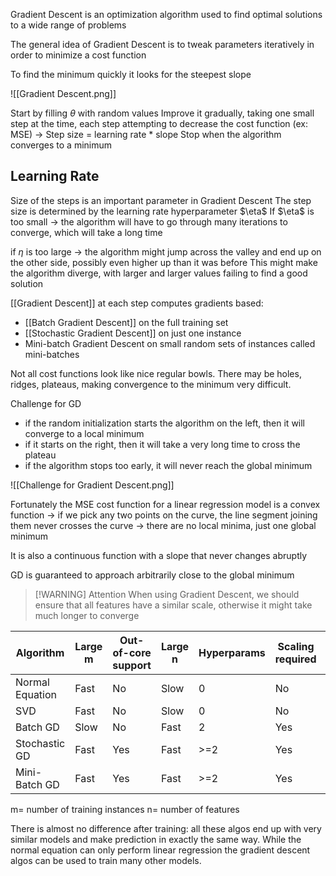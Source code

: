 Gradient Descent is an optimization algorithm used to find optimal solutions to a wide range of problems

The general idea of Gradient Descent is to tweak parameters iteratively in order to minimize a cost function

To find the minimum quickly it looks for the steepest slope

![[Gradient Descent.png]]

Start by filling $\theta$ with random values
Improve it gradually, taking one small step at the time, each step attempting to decrease the cost function (ex: MSE)
-> Step size = learning rate * slope 
Stop when the algorithm converges to a minimum

<h2>Learning Rate</h2>
Size of the steps is an important parameter in Gradient Descent
The step size is determined by the learning rate hyperparameter $\eta$
If $\eta$ is too small -> the algorithm will have to go through many iterations to converge, which will take a long time

if $\eta$ is too large -> the algorithm might jump across the valley and end up on the other side, possibly even higher up than it was before 
This might make the algorithm diverge, with larger and larger values failing to find a good solution



[[Gradient Descent]] at each step computes gradients based:
- [[Batch Gradient Descent]] on the full training set
- [[Stochastic Gradient Descent]] on just one instance
- Mini-batch Gradient Descent on small random sets of instances called mini-batches


Not all cost functions look like nice regular bowls. There may be holes, ridges, plateaus, making convergence to the minimum very difficult.

Challenge for GD 
- if the random initialization starts the algorithm on the left, then it will converge to a local minimum 
- if it starts on the right, then it will take a very long time to cross the plateau
- if the algorithm stops too early, it will never reach the global minimum

![[Challenge for Gradient Descent.png]]

Fortunately the MSE cost function for a linear regression model is a convex function
-> if we pick any two points on the curve, the line segment joining them never crosses the curve
-> there are no local minima, just one global minimum

It is also a continuous function with a slope that never changes abruptly

GD is guaranteed to approach arbitrarily close to the global minimum 


> [!WARNING] Attention
> When using Gradient Descent, we should ensure that all features have a similar scale, otherwise it might take much longer to converge



| Algorithm       | Large m | Out-of-core support | Large n | Hyperparams | Scaling required | SkLearn         |
| --------------- | ------- | ------------------- | ------- | ----------- | ---------------- | --------------- |
| Normal Equation | Fast    | No                  | Slow    | 0           | No               | No              |
| SVD             | Fast    | No                  | Slow    | 0           | No               | LinearRegressor |
| Batch GD        | Slow    | No                  | Fast    | 2           | Yes              | SGDRegressor    |
| Stochastic GD   | Fast    | Yes                 | Fast    | >=2         | Yes              | SGDRegressor    |
| Mini-Batch GD   | Fast    | Yes                 | Fast    | >=2         | Yes              | SGDRegressor    |

m= number of training instances
n= number of features


There is almost no difference after training: all these algos end  up with very similar models and make prediction in exactly the same way.
While the normal equation can only perform linear regression the gradient descent algos can be used to train many other models.
